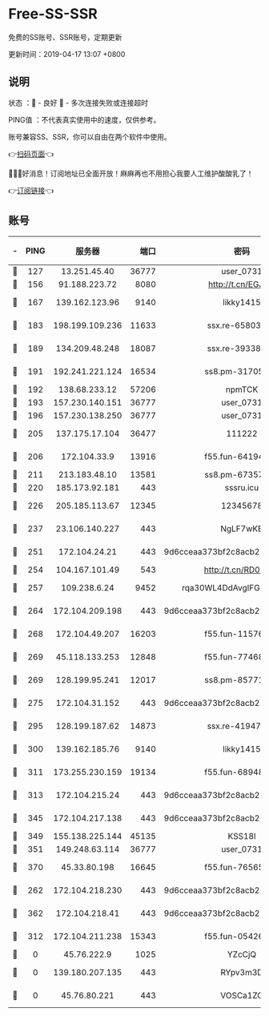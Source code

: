 # Free-SS-SSR

免费的SS账号、SSR账号，定期更新

更新时间：2019-04-17 13:07 +0800

## 说明

状态     ：🙂 - 良好 🙁 - 多次连接失败或连接超时

PING值   ：不代表真实使用中的速度，仅供参考。

账号兼容SS、SSR，你可以自由在两个软件中使用。

👉[扫码页面](https://liesauer.github.io/Free-SS-SSR/)👈

🎉🎉🎉好消息！订阅地址已全面开放！麻麻再也不用担心我要人工维护酸酸乳了！

👉[订阅链接](https://www.liesauer.net/yogurt/subscribe?ACCESS_TOKEN=DAYxR3mMaZAsaqUb)👈

## 账号

|-|PING|服务器|端口|密码|加密方式|区域|
|:----:|:----:|:-----:|-----:|:----:|:----:|:----:|
|🙂|127|13.251.45.40|36777|user_0731|chacha20|SG|
|🙂|156|91.188.223.72|8080|http://t.cn/EGJIyrl|rc4-md5|RU|
|🙂|167|139.162.123.96|9140|likky1415|aes-256-cfb|JP|
|🙂|183|198.199.109.236|11633|ssx.re-65803004|aes-256-cfb|US|
|🙂|189|134.209.48.248|18087|ssx.re-39338587|aes-256-cfb|US|
|🙂|191|192.241.221.124|16534|ss8.pm-31705426|aes-256-cfb|US|
|🙂|192|138.68.233.12|57206|npmTCK|rc4-md5|US|
|🙂|193|157.230.140.151|36777|user_0731|chacha20|US|
|🙂|196|157.230.138.250|36777|user_0731|chacha20|US|
|🙂|205|137.175.17.104|36477|111222|aes-256-cfb|US|
|🙂|206|172.104.33.9|13916|f55.fun-64194904|aes-256-cfb|SG|
|🙂|211|213.183.48.10|13581|ss8.pm-67357180|rc4-md5|RU|
|🙂|220|185.173.92.181|443|sssru.icu|rc4-md5|RU|
|🙂|226|205.185.113.67|12345|12345678|aes-256-cfb|US|
|🙂|237|23.106.140.227|443|NgLF7wKB|aes-256-cfb|US|
|🙂|251|172.104.24.21|443|9d6cceaa373bf2c8acb22e60b6a58be6|aes-256-cfb|US|
|🙂|254|104.167.101.49|543|http://t.cn/RD0D7sx|rc4-md5|CA|
|🙂|257|109.238.6.24|9452|rqa30WL4DdAvgIFG6Fs3znzTa|aes-256-cfb|FR|
|🙂|264|172.104.209.198|443|9d6cceaa373bf2c8acb22e60b6a58be6|aes-256-cfb|US|
|🙂|268|172.104.49.207|16203|f55.fun-11576925|aes-256-cfb|SG|
|🙂|269|45.118.133.253|12848|f55.fun-77468081|aes-256-cfb|SG|
|🙂|269|128.199.95.241|12017|ss8.pm-85771419|aes-256-cfb|SG|
|🙂|275|172.104.31.152|443|9d6cceaa373bf2c8acb22e60b6a58be6|aes-256-cfb|US|
|🙂|295|128.199.187.62|14873|ssx.re-41947455|aes-256-cfb|SG|
|🙂|300|139.162.185.76|9140|likky1415|aes-256-cfb|DE|
|🙂|311|173.255.230.159|19134|f55.fun-68948138|aes-256-cfb|US|
|🙂|313|172.104.215.24|443|9d6cceaa373bf2c8acb22e60b6a58be6|aes-256-cfb|US|
|🙂|345|172.104.217.138|443|9d6cceaa373bf2c8acb22e60b6a58be6|aes-256-cfb|US|
|🙂|349|155.138.225.144|45135|KSS18l|rc4-md5|US|
|🙂|351|149.248.63.114|36777|user_0731|chacha20|CA|
|🙂|370|45.33.80.198|16645|f55.fun-76565024|aes-256-cfb|US|
|🙂|262|172.104.218.230|443|9d6cceaa373bf2c8acb22e60b6a58be6|aes-256-cfb|US|
|🙂|362|172.104.218.41|443|9d6cceaa373bf2c8acb22e60b6a58be6|aes-256-cfb|US|
|🙁|312|172.104.211.238|15343|f55.fun-05426859|aes-256-cfb|US|
|🙁|0|45.76.222.9|1025|YZcCjQ|rc4-md5|JP|
|🙁|0|139.180.207.135|443|RYpv3m3D|aes-256-cfb|JP|
|🙁|0|45.76.80.221|443|VOSCa1ZG|aes-256-cfb|DE|
